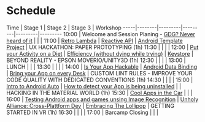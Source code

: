 # Schedule

Time | Stage 1 | Stage 2 | Stage 3 | Workshop
-----|--------|---------|---------|---------|---------
10:00  | Welcome and Session Planing - [GDG? Never heard of it](gdg_never_heard_of_it_-_stefan_hoth.html) | | |
11:00  | [Retro Lambda](retro_lambda_-_daniel_bauer.html) | [Reactive API](reactive_api_-_daniel_bauer.html) | [Android Template Project](android_template_project_-_eugen_martinov.html) | UX HACKATHON: PAPER PROTOTYPING (1h)
11:30  |                        | | | 
12:00  | [Put your Activity on a Diet](put_your_activity_on_a_diet_-_soundcloudgillaume_pedro.html) | [Efficiency (without dying while trying)](efficiency_without_dying_while_trying_-_sergio.html) | [Keystore](keystore_-_patrick_dornsarah_will.html) | BEYOND REALITY - EPSON MOVERIO/UNITY3D (1h) 
12:30  |                        | | | 
13:00  | LUNCH                  | | | 
13:30  |                        | |  | 
14:00  | [Is Your App Hackable](is_your_app_hackable_-_kate_marshall.html) | [Android Data Binding](android_data_binding_-_christopher_schott__florian_fetzer.html) | [Bring your App on every Desk](bring_your_app_on_every_desk_-_tim.html) | CUSTOM LINT RULES - IMPROVE YOUR CODE QUALITY WITH DEDICATED CONVENTIONS (1h)
14:30  |                        | |  | 
15:00  | [Intro to Android Auto](introy_to_android_auto_-_thomas_kruger.html)                        | [How to detect your App is being uninstalled](how_to_detect_your_app_is_being_uninstalled_-_alek_rudy.html)  |  | HACKING IN THE MATERIAL WORLD (1h)
15:30  | [Cool Apps in the Car](cool_apps_in_the_car_-_ebrahimandreas_h.html)                       | |  | 
16:00  | [Testing Android apps and games unsing Image Recognition](testing_android_apps_and_games_using_image_recognition_-_robert_seege.html) | [Unholy Alliance: Cross-Plattform Dev](unholy_alliance_cross-plattform_dev_-_jerney_nracs.html) | [Embracing The Lollipop](embracing_lollipop_-_sonia_kesic.html)  | GETTING STARTED IN VR (1h)
16:30  |                        | |  | 
17:00  | Barcamp Closing        | |  | 
